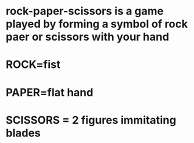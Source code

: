 # rock-paper-scissors is a game played by forming a symbol of rock paer or scissors with your hand
# ROCK=fist
# PAPER=flat hand
# SCISSORS = 2 figures immitating blades
